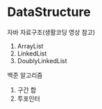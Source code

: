 # DataStructure
자바 자료구조(생활코딩 영상 참고)
1. ArrayList
2. LinkedList
3. DoublyLinkedList

백준 알고리즘
1. 구간 합
2. 투포인터
